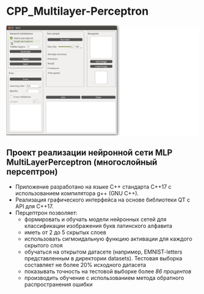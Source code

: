 # CPP_Multilayer-Perceptron

![image](materials/project-record.gif)

## Проект реализации нейронной сети MLP MultiLayerPerceptron (многослойный персептрон)

- Приложение разработано на языке C++ стандарта C++17 с использованием компилятора g++ (GNU C++).
- Реализация графического интерфейса на основе библиотеки QT с API для C++17.
- Перцептрон позволяет:
  - формировать и обучать модели нейронных сетей для классификации изображения букв латинского алфавита
  - иметь от 2 до 5 скрытых слоев
  - использовать сигмоидальную функцию активации для каждого скрытого слоя
  - обучаться на открытом датасете (например, EMNIST-letters представленным в директории datasets). Тестовая выборка составляет не более 20% исходного датасета
  - показывать точность на тестовой выборке более *86 процентов*
  - производить обучение с использованием метода обратного распространения ошибки

